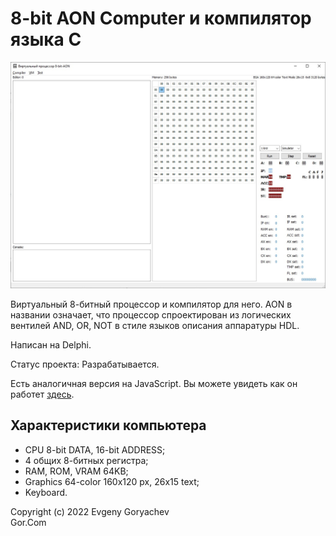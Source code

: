 # 8-bit AON Computer и компилятор языка С

![Screenshot1.jpg](Screenshot1.jpg)

Виртуальный 8-битный процессор и компилятор для него.
AON в названии означает, что процессор спроектирован из логических вентилей AND, OR, NOT в стиле языков описания аппаратуры HDL.

Написан на Delphi.

Статус проекта: Разрабатывается.

Есть аналогичная версия на JavaScript. Вы можете увидеть как он работет [здесь](https://gorcomcomputing.github.io/8-bit-AON-Computer/). 

## Характеристики компьютера
- CPU 8-bit DATA, 16-bit ADDRESS;
- 4 общих 8-битных регистра;
- RAM, ROM, VRAM 64KB;
- Graphics 64-color 160x120 px, 26x15 text;
- Keyboard.


Copyright (c) 2022 Evgeny Goryachev  
Gor.Com 


